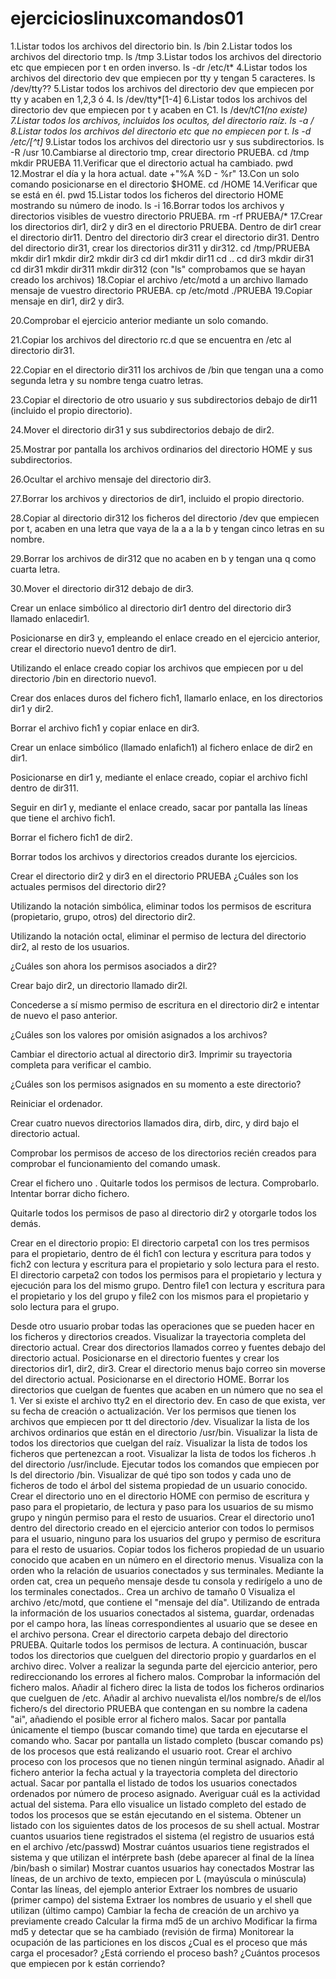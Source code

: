 # ejercicioslinuxcomandos01

1.Listar todos los archivos del directorio bin.
  ls /bin
2.Listar todos los archivos del directorio tmp.
  ls /tmp
3.Listar todos los archivos del directorio etc que empiecen por t en orden inverso.
  ls -dr /etc/t*
4.Listar todos los archivos del directorio dev que empiecen por tty y tengan 5 caracteres.
  ls /dev/tty??
5.Listar todos los archivos del directorio dev que empiecen por tty y acaben en 1,2,3 ó 4.
  ls /dev/tty*[1-4]
6.Listar todos los archivos del directorio dev que empiecen por t y acaben en C1.
  ls /dev/t*C1(no existe)
7.Listar todos los archivos, incluidos los ocultos, del directorio raíz.
  ls -a /
8.Listar todos los archivos del directorio etc que no empiecen por t.
  ls -d /etc/[^t]*
9.Listar todos los archivos del directorio usr y sus subdirectorios.
  ls -R /usr
10.Cambiarse al directorio tmp, crear directorio PRUEBA.
  cd /tmp
  mkdir PRUEBA
11.Verificar que el directorio actual ha cambiado.
  pwd
12.Mostrar el día y la hora actual.
  date +"%A %D - %r"
13.Con un solo comando posicionarse en el directorio $HOME.
  cd /HOME
14.Verificar que se está en él.
  pwd
15.Listar todos los ficheros del directorio HOME mostrando su número de inodo.
  ls -i
16.Borrar todos los archivos y directorios visibles de vuestro directorio PRUEBA.
  rm -rf PRUEBA/*
17.Crear los directorios dir1, dir2 y dir3 en el directorio PRUEBA. Dentro de dir1 crear el directorio dir11. 
Dentro del directorio dir3 crear el directorio dir31. Dentro del directorio dir31, crear los directorios dir311 y dir312.
  cd /tmp/PRUEBA
  mkdir dir1
  mkdir dir2
  mkdir dir3
  cd dir1
  mkdir dir11
  cd ..
  cd dir3
  mkdir dir31
  cd dir31
  mkdir dir311
  mkdir dir312
  (con "ls" comprobamos que se hayan creado los archivos)
18.Copiar el archivo /etc/motd a un archivo llamado mensaje de vuestro directorio PRUEBA.
  cp /etc/motd ./PRUEBA
19.Copiar mensaje en dir1, dir2 y dir3.

20.Comprobar el ejercicio anterior mediante un solo comando.

21.Copiar los archivos del directorio rc.d que se encuentra en /etc al directorio dir31.

22.Copiar en el directorio dir311 los archivos de /bin que tengan una a como segunda letra y su nombre tenga cuatro letras.

23.Copiar el directorio de otro usuario y sus subdirectorios debajo de dir11 (incluido el propio directorio).

24.Mover el directorio dir31 y sus subdirectorios debajo de dir2.

25.Mostrar por pantalla los archivos ordinarios del directorio HOME y sus subdirectorios.

26.Ocultar el archivo mensaje del directorio dir3.

27.Borrar los archivos y directorios de dir1, incluido el propio directorio.

28.Copiar al directorio dir312 los ficheros del directorio /dev que empiecen por t, 
acaben en una letra que vaya de la a a la b y tengan cinco letras en su nombre.

29.Borrar los archivos de dir312 que no acaben en b y tengan una q como cuarta letra.

30.Mover el directorio dir312 debajo de dir3.

Crear un enlace simbólico al directorio dir1 dentro del directorio dir3 llamado enlacedir1.

Posicionarse en dir3 y, empleando el enlace creado en el ejercicio anterior, crear el directorio nuevo1 dentro de dir1.

Utilizando el enlace creado copiar los archivos que empiecen por u del directorio /bin en directorio nuevo1.

Crear dos enlaces duros del fichero fich1, llamarlo enlace, en los directorios dir1 y dir2.

Borrar el archivo fich1 y copiar enlace en dir3.

Crear un enlace simbólico (llamado enlafich1) al fichero enlace de dir2 en dir1.

Posicionarse en dir1 y, mediante el enlace creado, copiar el archivo fichl dentro de dir311.

Seguir en dir1 y, mediante el enlace creado, sacar por pantalla las líneas que tiene el archivo fich1.

Borrar el fichero fich1 de dir2.

Borrar todos los archivos y directorios creados durante los ejercicios.

Crear el directorio dir2 y dir3 en el directorio PRUEBA ¿Cuáles son los actuales permisos del directorio dir2?

Utilizando la notación simbólica, eliminar todos los permisos de escritura (propietario, grupo, otros) del directorio dir2.

Utilizando la notación octal, eliminar el permiso de lectura del directorio dir2, al resto de los usuarios.

¿Cuáles son ahora los permisos asociados a dir2?

Crear bajo dir2, un directorio llamado dir2l.

Concederse a sí mismo permiso de escritura en el directorio dir2 e intentar de nuevo el paso anterior.

¿Cuáles son los valores por omisión asignados a los archivos?

Cambiar el directorio actual al directorio dir3. Imprimir su trayectoria completa para verificar el cambio.

¿Cuáles son los permisos asignados en su momento a este directorio?

Reiniciar el ordenador.

Crear cuatro nuevos directorios llamados dira, dirb, dirc, y dird bajo el directorio actual.

Comprobar los permisos de acceso de los directorios recién creados para comprobar el funcionamiento del comando umask.

Crear el fichero uno . Quitarle todos los permisos de lectura. Comprobarlo. Intentar borrar dicho fichero.

Quitarle todos los permisos de paso al directorio dir2 y otorgarle todos los demás.

Crear en el directorio propio:
  El directorio carpeta1 con los tres permisos para el propietario, dentro de él fich1 con lectura y escritura para todos 
  y fich2 con lectura y escritura para el propietario y solo lectura para el resto. El directorio carpeta2 con todos los 
  permisos para el propietario y lectura y ejecución para los del mismo grupo. Dentro file1 con lectura y escritura para 
  el propietario y los del grupo y file2 con los mismos para el propietario y solo lectura para el grupo.

Desde otro usuario probar todas las operaciones que se pueden hacer en los ficheros y directorios creados.
Visualizar la trayectoria completa del directorio actual. Crear dos directorios llamados correo y fuentes debajo del directorio actual.
Posicionarse en el directorio fuentes y crear los directorios dir1, dir2, dir3.
Crear el directorio menus bajo correo sin moverse del directorio actual.
Posicionarse en el directorio HOME. Borrar los directorios que cuelgan de fuentes que acaben en un número que no sea el 1.
Ver si existe el archivo tty2 en el directorio dev. En caso de que exista, ver su fecha de creación o actualización.
Ver los permisos que tienen los archivos que empiecen por tt del directorio /dev.
Visualizar la lista de los archivos ordinarios que están en el directorio /usr/bin.
Visualizar la lista de todos los directorios que cuelgan del raíz.
Visualizar la lista de todos los ficheros que pertenezcan a root.
Visualizar la lista de todos los ficheros .h del directorio /usr/include.
Ejecutar todos los comandos que empiecen por ls del directorio /bin.
Visualizar de qué tipo son todos y cada uno de ficheros de todo el árbol del sistema propiedad de un usuario conocido.
Crear el directorio uno en el directorio HOME con permiso de escritura y paso para el propietario, de lectura y paso para los usuarios de su mismo grupo y ningún permiso para el resto de usuarios.
Crear el directorio uno1 dentro del directorio creado en el ejercicio anterior con todos lo permisos para el usuario, ninguno para los usuarios del grupo y permiso de escritura para el resto de usuarios.
Copiar todos los ficheros propiedad de un usuario conocido que acaben en un número en el directorio menus.
Visualiza con la orden who la relación de usuarios conectados y sus terminales. Mediante la orden cat, crea un pequeño mensaje desde tu consola y redirígelo a uno de los terminales conectados..
Crea un archivo de tamaño 0
Visualiza el archivo /etc/motd, que contiene el "mensaje del día".
Utilizando de entrada la información de los usuarios conectados al sistema, guardar, ordenadas por el campo hora, las líneas correspondientes al usuario que se desee en el archivo persona.
Crear el directorio carpeta debajo del directorio PRUEBA. Quitarle todos los permisos de lectura. A continuación, buscar todos los directorios que cuelguen del directorio propio y guardarlos en el archivo direc.
Volver a realizar la segunda parte del ejercicio anterior, pero redireccionando los errores al fichero malos. Comprobar la información del fichero malos.
Añadir al fichero direc la lista de todos los ficheros ordinarios que cuelguen de /etc.
Añadir al archivo nuevalista el/los nombre/s de el/los fichero/s del directorio PRUEBA que contengan en su nombre la cadena "ai", añadiendo el posible error al fichero malos.
Sacar por pantalla únicamente el tiempo (buscar comando time) que tarda en ejecutarse el comando who.
Sacar por pantalla un listado completo (buscar comando ps) de los procesos que está realizando el usuario root.
Crear el archivo proceso con los procesos que no tienen ningún terminal asignado.
Añadir al fichero anterior la fecha actual y la trayectoria completa del directorio actual.
Sacar por pantalla el listado de todos los usuarios conectados ordenados por número de proceso asignado.
Averiguar cuál es la actividad actual del sistema. Para ello visualice un listado completo del estado de todos los procesos que se están ejecutando en el sistema.
Obtener un listado con los siguientes datos de los procesos de su shell actual.
Mostrar cuantos usuarios tiene registrados el sistema (el registro de usuarios está en el archivo /etc/passwd)
Mostrar cuántos usuarios tiene registrados el sistema y que utilizan el intérprete bash (debe aparecer al final de la línea /bin/bash o similar)
Mostrar cuantos usuarios hay conectados
Mostrar las líneas, de un archivo de texto, empiecen por L (mayúscula o minúscula)
Contar las líneas, del ejemplo anterior
Extraer los nombres de usuario (primer campo) del sistema
Extraer los nombres de usuario y el shell que utilizan (último campo)
Cambiar la fecha de creación de un archivo ya previamente creado
Calcular la firma md5 de un archivo
Modificar la firma md5 y detectar que se ha cambiado (revisión de firma)
Monitorear la ocupación de las particiones en los discos
¿Cual es el proceso que más carga el procesador?
¿Está corriendo el proceso bash?
¿Cuántos procesos que empiecen por k están corriendo?
